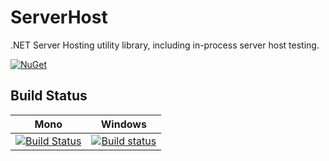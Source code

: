 
# ServerHost

.NET Server Hosting utility library, including in-process server host testing.

[![NuGet](https://img.shields.io/nuget/v/ServerHost.svg)](https://www.nuget.org/packages/ServerHost/)

## Build Status

Mono | Windows
---- | -------
[![Build Status](https://travis-ci.org/jthelin/ServerHost.svg?branch=master)](https://travis-ci.org/jthelin/ServerHost) | [![Build status](https://ci.appveyor.com/api/projects/status/2y41gnrcl5nqldw6/branch/master?svg=true)](https://ci.appveyor.com/project/jthelin/serverhost/branch/master)
